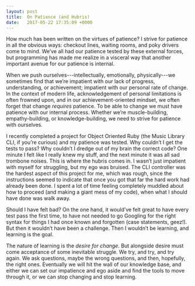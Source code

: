 ```yaml
---
layout: post
title:  On Patience (and Hubris)
date:   2017-05-22 17:35:09 +0000
---
```



How much has been written on the virtues of patience? I strive for patience in all the obvious ways: checkout lines, waiting rooms, and poky drivers come to mind. We’ve all had our patience tested by these external forces, but programming has made me realize in a visceral way that another important avenue for our patience is internal.

When we push ourselves---intellectually, emotionally, physically---we sometimes find that we’re impatient with our lack of progress, understanding, or achievement; impatient with our personal rate of change. In the context of modern life, acknowledgement of personal limitations is often frowned upon, and in our achievement-oriented mindset, we often forget that change *requires* patience. To be able to change we must have patience with our internal process. Whether we’re muscle-building, empathy-building, or knowledge-building, we need to strive for patience with ourselves.

I recently completed a project for Object Oriented Ruby (the Music Library CLI, if you’re curious) and my patience was tested. Why couldn’t I get the tests to pass? Why couldn’t I dredge out of my brain the correct code? One minute I felt like I really knew my stuff, and the next minute it was all sad trombone noises. This is where the hubris comes in. I wasn’t just impatient with myself for struggling, but my ego was bruised. The CLI controller was the hardest aspect of this project for me, which was rough, since the instructions seemed to indicate that once you got that far the hard work had already been done. I spent a lot of time feeling completely muddled about how to proceed (and making a giant mess of my code), when what I should have done was walk away.

Should I have felt bad? On the one hand, it would’ve felt great to have every test pass the first time, to have not needed to go Googling for the right syntax for things I had once known and forgotten (case statements, geez!). But then it wouldn’t have been a challenge. Then I wouldn’t be learning, and learning is the goal. 

The nature of learning is the *desire for change*. But alongside desire must come acceptance of some inevitable struggle. We try, and try, and try again. We ask questions, maybe the wrong questions, and then, hopefully, the right ones. Eventually we will hit the wall of our knowledge base, and either we can set our impatience and ego aside and find the tools to move through it, or we can stop changing and stop learning.

